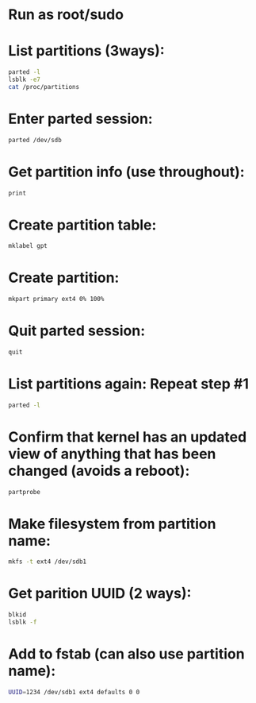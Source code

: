 # Run as root/sudo

# List partitions (3ways): 
```bash
parted -l
lsblk -e7
cat /proc/partitions
```

# Enter parted session:
```bash
parted /dev/sdb
```

# Get partition info (use throughout):
```bash
print
```

# Create partition table:
```bash
mklabel gpt
```

# Create partition:
```bash
mkpart primary ext4 0% 100%
```

# Quit parted session:
```bash
quit
```

# List partitions again: Repeat step #1
```bash
parted -l
```

# Confirm that kernel has an updated view of anything that has been changed (avoids a reboot):
```bash
partprobe
```

# Make filesystem from partition name:
```bash
mkfs -t ext4 /dev/sdb1
```

# Get parition UUID (2 ways): 
```bash
blkid
lsblk -f
```

# Add to fstab (can also use partition name):
```bash
UUID=1234 /dev/sdb1 ext4 defaults 0 0
```
